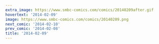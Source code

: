 ```yaml
---
extra_image: https://www.smbc-comics.com/comics/20140209after.gif
hovertext: '2014-02-09'
image: https://www.smbc-comics.com/comics/20140209.png
next_comic: '2014-02-10'
prev_comic: '2014-02-08'
title: '2014-02-09'
---
```



